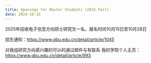 ```yaml
---
title: Openings for Master Students (2025 Fall)
date: 2024-10-15
---
```


2025年招收电子信息方向硕士研究生一名，报名时间10月15日至10月28日
<!--more-->
招生通知：https://www.gbu.edu.cn/detail/article/1045

对我组研究方向感兴趣的可以的通过邮件与有联系
我的学院个人主页：https://www.gbu.edu.cn/detail/article/993